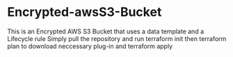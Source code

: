# Encrypted-awsS3-Bucket
This is an Encrypted AWS S3 Bucket that uses a data template and a Lifecycle rule
Simply pull the repository and run terraform init then terraform plan to download neccessary plug-in and terraform apply
